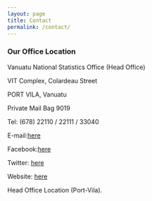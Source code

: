 ```yaml
---
layout: page
title: Contact
permalink: /contact/
---
```

### Our Office Location 

Vanuatu National Statistics Office (Head Office)

VIT Complex, Colardeau Street

PORT VILA, Vanuatu

Private Mail Bag 9019

Tel: (678) 22110 / 22111 / 33040

E-mail:[here](stats@vanuatu.gov.vu)

Facebook:[here](facebook.com/vanuatunationalstatisticsoffice)

Twitter: [here](twitter.com/vnso_stats)

Website: [here](www.vnso.gov.vu)

Head Office Location (Port-Vila).
